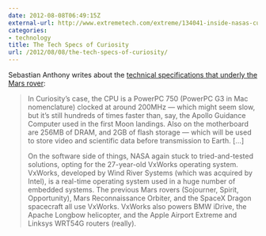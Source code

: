 ```yaml
---
date: 2012-08-08T06:49:15Z
external-url: http://www.extremetech.com/extreme/134041-inside-nasas-curiosity-its-an-apple-airport-extreme-with-wheels
categories:
- technology
title: The Tech Specs of Curiosity
url: /2012/08/08/the-tech-specs-of-curiosity/
---
```


Sebastian Anthony writes about the [technical specifications that underly the Mars rover](http://www.extremetech.com/extreme/134041-inside-nasas-curiosity-its-an-apple-airport-extreme-with-wheels):

> In Curiosity’s case, the CPU is a PowerPC 750 (PowerPC G3 in Mac nomenclature) clocked at around 200MHz — which might seem slow, but it’s still hundreds of times faster than, say, the Apollo Guidance Computer used in the first Moon landings. Also on the motherboard are 256MB of DRAM, and 2GB of flash storage — which will be used to store video and scientific data before transmission to Earth. […]
> 
> On the software side of things, NASA again stuck to tried-and-tested solutions, opting for the 27-year-old VxWorks operating system. VxWorks, developed by Wind River Systems (which was acquired by Intel), is a real-time operating system used in a huge number of embedded systems. The previous Mars rovers (Sojourner, Spirit, Opportunity), Mars Reconnaissance Orbiter, and the SpaceX Dragon spacecraft all use VxWorks. VxWorks also powers BMW iDrive, the Apache Longbow helicopter, and the Apple Airport Extreme and Linksys WRT54G routers (really).
